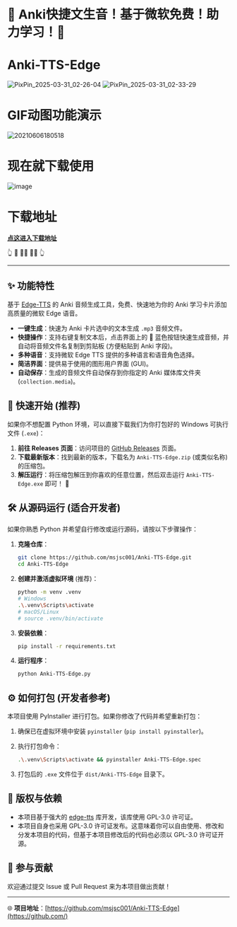 # 🎵 Anki快捷文生音！基于微软免费！助力学习！🎵
#  Anki-TTS-Edge 
![PixPin_2025-03-31_02-26-04](https://github.com/user-attachments/assets/2668f79b-4e89-4e45-a476-c04b9afae4bb)
![PixPin_2025-03-31_02-33-29](https://github.com/user-attachments/assets/97cc104d-5a92-48bc-b7b8-7465b2cea18a)

# GIF动图功能演示
![20210606180518](https://github.com/user-attachments/assets/bf232f6c-9e19-418c-a943-2dc3dfd3ea7b)

# 现在就下载使用
![image](https://github.com/user-attachments/assets/f860a117-1b18-467d-9040-9cb0f78c065d)

# 下载地址
[**点这进入下载地址**](https://github.com/msjsc001/Anki-TTS-Edge/releases)

👆 🙋 🙋‍♂️ 🙋‍♀️ 👆

---


## ✨ 功能特性

基于 [Edge-TTS](https://github.com/rany2/edge-tts) 的 Anki 音频生成工具，免费、快速地为你的 Anki 学习卡片添加高质量的微软 Edge 语音。

*   **一键生成**：快速为 Anki 卡片选中的文本生成 `.mp3` 音频文件。
*   **快捷操作**：支持右键复制文本后，点击界面上的 🔵 蓝色按钮快速生成音频，并自动将音频文件名复制到剪贴板 (方便粘贴到 Anki 字段)。 
*   **多种语音**：支持微软 Edge TTS 提供的多种语言和语音角色选择。
*   **简洁界面**：提供易于使用的图形用户界面 (GUI)。
*   **自动保存**：生成的音频文件自动保存到你指定的 Anki 媒体库文件夹 (`collection.media`)。

## 🚀 快速开始 (推荐) 

如果你不想配置 Python 环境，可以直接下载我们为你打包好的 Windows 可执行文件 (`.exe`)：

1.  **前往 Releases 页面**：访问项目的 [GitHub Releases](https://github.com/msjsc001/Anki-TTS-Edge/releases) 页面。
2.  **下载最新版本**：找到最新的版本，下载名为 `Anki-TTS-Edge.zip` (或类似名称) 的压缩包。
3.  **解压运行**：将压缩包解压到你喜欢的任意位置，然后双击运行 `Anki-TTS-Edge.exe` 即可！ 🎉

## 🛠️ 从源码运行 (适合开发者) 

如果你熟悉 Python 并希望自行修改或运行源码，请按以下步骤操作：

1.  **克隆仓库**：

    ```bash
    git clone https://github.com/msjsc001/Anki-TTS-Edge.git
    cd Anki-TTS-Edge
    ```

2.  **创建并激活虚拟环境** (推荐)：

    ```bash
    python -m venv .venv
    # Windows
    .\.venv\Scripts\activate
    # macOS/Linux
    # source .venv/bin/activate
    ```

3.  **安装依赖**：

    ```bash
    pip install -r requirements.txt
    ```

4.  **运行程序**：

    ```bash
    python Anki-TTS-Edge.py
    ```

## ⚙️ 如何打包 (开发者参考) 

本项目使用 PyInstaller 进行打包。如果你修改了代码并希望重新打包：

1.  确保已在虚拟环境中安装 `pyinstaller` (`pip install pyinstaller`)。

2.  执行打包命令：

    ```bash
    .\.venv\Scripts\activate && pyinstaller Anki-TTS-Edge.spec
    ```

3.  打包后的 `.exe` 文件位于 `dist/Anki-TTS-Edge` 目录下。

## 📄 版权与依赖

*   本项目基于强大的 [edge-tts](https://github.com/rany2/edge-tts) 库开发，该库使用 GPL-3.0 许可证。
*   本项目自身也采用 GPL-3.0 许可证发布。这意味着你可以自由使用、修改和分发本项目的代码，但基于本项目修改后的代码也必须以 GPL-3.0 许可证开源。

## 🤝 参与贡献

欢迎通过提交 Issue 或 Pull Request 来为本项目做出贡献！

---

🌐 **项目地址**：[https://github.com/msjsc001/Anki-TTS-Edge](https://github.com/)
